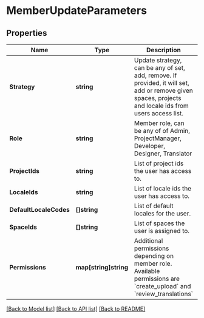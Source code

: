 # MemberUpdateParameters

## Properties

Name | Type | Description | Notes
------------ | ------------- | ------------- | -------------
**Strategy** | **string** | Update strategy, can be any of set, add, remove. If provided, it will set, add or remove given spaces, projects and locale ids from users access list. | [optional] 
**Role** | **string** | Member role, can be any of of Admin, ProjectManager, Developer, Designer, Translator | [optional] 
**ProjectIds** | **string** | List of project ids the user has access to.  | [optional] 
**LocaleIds** | **string** | List of locale ids the user has access to. | [optional] 
**DefaultLocaleCodes** | **[]string** | List of default locales for the user. | [optional] 
**SpaceIds** | **[]string** | List of spaces the user is assigned to. | [optional] 
**Permissions** | **map[string]string** | Additional permissions depending on member role. Available permissions are &#x60;create_upload&#x60; and &#x60;review_translations&#x60; | [optional] 

[[Back to Model list]](../README.md#documentation-for-models) [[Back to API list]](../README.md#documentation-for-api-endpoints) [[Back to README]](../README.md)



